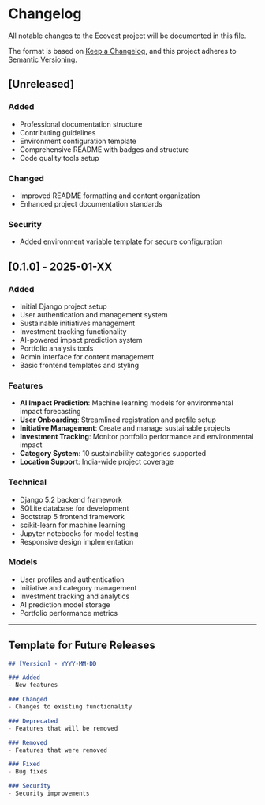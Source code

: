 # Changelog

All notable changes to the Ecovest project will be documented in this file.

The format is based on [Keep a Changelog](https://keepachangelog.com/en/1.0.0/),
and this project adheres to [Semantic Versioning](https://semver.org/spec/v2.0.0.html).

## [Unreleased]

### Added
- Professional documentation structure
- Contributing guidelines
- Environment configuration template
- Comprehensive README with badges and structure
- Code quality tools setup

### Changed
- Improved README formatting and content organization
- Enhanced project documentation standards

### Security
- Added environment variable template for secure configuration

## [0.1.0] - 2025-01-XX

### Added
- Initial Django project setup
- User authentication and management system
- Sustainable initiatives management
- Investment tracking functionality
- AI-powered impact prediction system
- Portfolio analysis tools
- Admin interface for content management
- Basic frontend templates and styling

### Features
- **AI Impact Prediction**: Machine learning models for environmental impact forecasting
- **User Onboarding**: Streamlined registration and profile setup
- **Initiative Management**: Create and manage sustainable projects
- **Investment Tracking**: Monitor portfolio performance and environmental impact
- **Category System**: 10 sustainability categories supported
- **Location Support**: India-wide project coverage

### Technical
- Django 5.2 backend framework
- SQLite database for development
- Bootstrap 5 frontend framework
- scikit-learn for machine learning
- Jupyter notebooks for model testing
- Responsive design implementation

### Models
- User profiles and authentication
- Initiative and category management
- Investment tracking and analytics
- AI prediction model storage
- Portfolio performance metrics

---

## Template for Future Releases

```markdown
## [Version] - YYYY-MM-DD

### Added
- New features

### Changed  
- Changes to existing functionality

### Deprecated
- Features that will be removed

### Removed
- Features that were removed

### Fixed
- Bug fixes

### Security
- Security improvements
```
